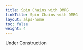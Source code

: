 ```yaml
---
title: Spin Chains with DMRG
linkTitle: Spin Chains with DMRG
layout: alps-home
toc: false
weight: 4
---
```


Under Construction

<!--more-->
